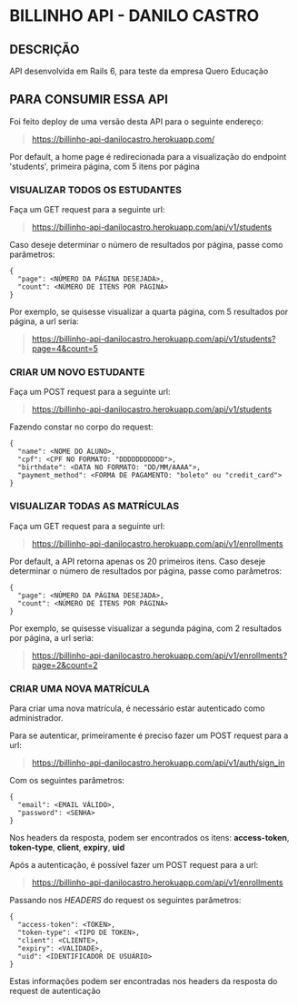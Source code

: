 # BILLINHO API - DANILO CASTRO

## DESCRIÇÃO

API desenvolvida em Rails 6, para teste da empresa Quero Educação

## PARA CONSUMIR ESSA API

Foi feito deploy de uma versão desta API para o seguinte endereço:

> https://billinho-api-danilocastro.herokuapp.com/

Por default, a home page é redirecionada para a visualização do endpoint 'students', primeira página, com 5 itens por página

### VISUALIZAR TODOS OS ESTUDANTES

Faça um GET request para a seguinte url:

> https://billinho-api-danilocastro.herokuapp.com/api/v1/students

Caso deseje determinar o número de resultados por página, passe como parâmetros:

```
{
  "page": <NÚMERO DA PÁGINA DESEJADA>,
  "count": <NÚMERO DE ITENS POR PÁGINA>
}
```

Por exemplo, se quisesse visualizar a quarta página, com 5 resultados por página, a url seria:

> https://billinho-api-danilocastro.herokuapp.com/api/v1/students?page=4&count=5

### CRIAR UM NOVO ESTUDANTE

Faça um POST request para a seguinte url:

> https://billinho-api-danilocastro.herokuapp.com/api/v1/students

Fazendo constar no corpo do request:

```
{
  "name": <NOME DO ALUNO>,
  "cpf": <CPF NO FORMATO: "DDDDDDDDDDD">,
  "birthdate": <DATA NO FORMATO: "DD/MM/AAAA">,
  "payment_method": <FORMA DE PAGAMENTO: "boleto" ou "credit_card">
}
```

### VISUALIZAR TODAS AS MATRÍCULAS

Faça um GET request para a seguinte url:

> https://billinho-api-danilocastro.herokuapp.com/api/v1/enrollments

Por default, a API retorna apenas os 20 primeiros itens.
Caso deseje determinar o número de resultados por página, passe como parâmetros:

```
{
  "page": <NÚMERO DA PÁGINA DESEJADA>,
  "count": <NÚMERO DE ITENS POR PÁGINA>
}
```

Por exemplo, se quisesse visualizar a segunda página, com 2 resultados por página, a url seria:

> https://billinho-api-danilocastro.herokuapp.com/api/v1/enrollments?page=2&count=2

### CRIAR UMA NOVA MATRÍCULA

Para criar uma nova matrícula, é necessário estar autenticado como administrador.

Para se autenticar, primeiramente é preciso fazer um POST request para a url:

> https://billinho-api-danilocastro.herokuapp.com/api/v1/auth/sign_in

Com os seguintes parâmetros:

```
{
  "email": <EMAIL VÁLIDO>,
  "password": <SENHA>
}
```

Nos headers da resposta, podem ser encontrados os itens: **access-token**, **token-type**, **client**, **expiry**, **uid**

Após a autenticação, é possível fazer um POST request para a url:

> https://billinho-api-danilocastro.herokuapp.com/api/v1/enrollments

Passando nos _HEADERS_ do request os seguintes parâmetros:

```
{
  "access-token": <TOKEN>,
  "token-type": <TIPO DE TOKEN>,
  "client": <CLIENTE>,
  "expiry": <VALIDADE>,
  "uid": <IDENTIFICADOR DE USUÁRIO>
}
```

Estas informações podem ser encontradas nos headers da resposta do request de autenticação
